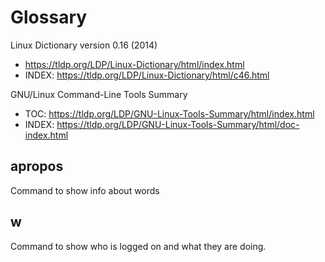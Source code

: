 # Glossary

Linux Dictionary version 0.16 (2014)
- https://tldp.org/LDP/Linux-Dictionary/html/index.html
- INDEX: https://tldp.org/LDP/Linux-Dictionary/html/c46.html

GNU/Linux Command-Line Tools Summary
- TOC: https://tldp.org/LDP/GNU-Linux-Tools-Summary/html/index.html
- INDEX: https://tldp.org/LDP/GNU-Linux-Tools-Summary/html/doc-index.html

## apropos
Command to show info about words

## w
Command to show who is logged on and what they are doing.
